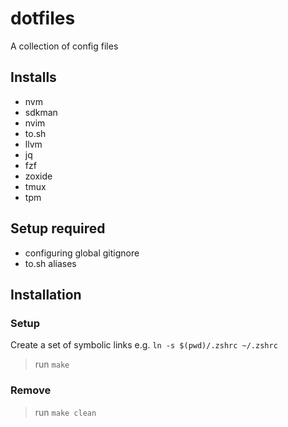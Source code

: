 # dotfiles

A collection of config files

## Installs
- nvm
- sdkman
- nvim
- to.sh
- llvm
- jq
- fzf
- zoxide
- tmux
- tpm

## Setup required
- configuring global gitignore
- to.sh aliases

## Installation

### Setup
Create a set of symbolic links e.g. `ln -s $(pwd)/.zshrc ~/.zshrc`
> run `make`

### Remove
> run `make clean`
